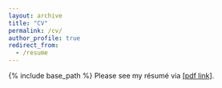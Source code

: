 ```yaml
---
layout: archive
title: "CV"
permalink: /cv/
author_profile: true
redirect_from:
  - /resume
---
```


{% include base_path %}
Please see my résumé via [[pdf link]](http:/Felixsu1997.github.io/files/My_CV.pdf).



<!-- Education
======
* B.S. in Biomedical Engineering and Environmental Science, National Tsing Hua University, 2017 - 2021
  * GPA: 4.08/4.3; Ranking: 1/48
* Artificial Intelligence Program, National Tsing Hua University, 2020 - 2021
  * GPA: 4.3/4.3
* M.S. in Communication Engineering, National Taiwan University, 2021 - present
  * Advisor: Prof. Hung-yi Lee

Publications
======
  <ul>{% for post in site.publications %}
    {% include archive-single-cv.html %}
  {% endfor %}</ul> 

Teaching
======
  <ul>{% for post in site.teaching %}
    {% include archive-single-cv.html %}
  {% endfor %}</ul>

Skills
====== -->



